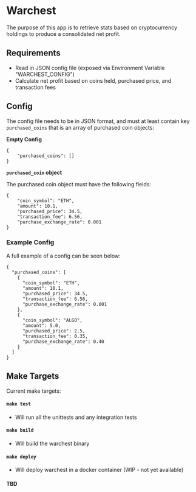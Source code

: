 # Warchest

The purpose of this app is to retrieve stats based on cryptocurrency holdings to produce a consolidated net profit.

## Requirements

- Read in JSON config file (exposed via Environment Variable "WARCHEST_CONFIG")
- Calculate net profit based on coins held, purchased price, and transaction fees

## Config

The config file needs to be in JSON format, and must at least contain key `purchased_coins` that is
an array of purchased coin objects:

**Empty Config**
```
{
    "purchased_coins": []
}
```

**`purchased_coin` object**

The purchased coin object must have the following fields:

```
{
    "coin_symbol": "ETH",
    "amount": 10.1,
    "purchased_price": 34.5,
    "transaction_fee": 6.56,
    "purchase_exchange_rate": 0.001
}
```

### Example Config
A full example of a config can be seen below:

``` 
{
  "purchased_coins": [
    {
      "coin_symbol": "ETH",
      "amount": 10.1,
      "purchased_price": 34.5,
      "transaction_fee": 6.56,
      "purchase_exchange_rate": 0.001
    },
    {
      "coin_symbol": "ALGO",
      "amount": 5.0,
      "purchased_price": 2.5,
      "transaction_fee": 0.35,
      "purchase_exchange_rate": 0.40
    }
  ]
}
```

## Make Targets

Current make targets:

#### `make test`
- Will run all the unittests and any integration tests

#### `make build`
- Will build the warchest binary

#### `make deploy`
- Will deploy warchest in a docker container (WIP - not yet available)

#### TBD